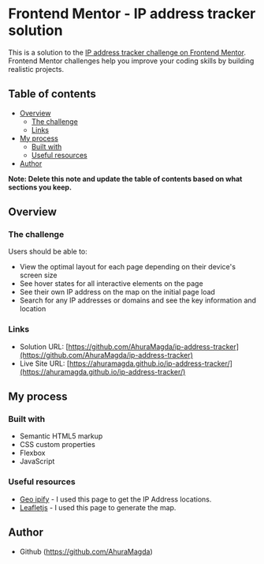 # Frontend Mentor - IP address tracker solution

This is a solution to the [IP address tracker challenge on Frontend Mentor](https://www.frontendmentor.io/challenges/ip-address-tracker-I8-0yYAH0). Frontend Mentor challenges help you improve your coding skills by building realistic projects. 

## Table of contents

- [Overview](#overview)
  - [The challenge](#the-challenge)
  - [Links](#links)
- [My process](#my-process)
  - [Built with](#built-with)
  - [Useful resources](#useful-resources)
- [Author](#author)

**Note: Delete this note and update the table of contents based on what sections you keep.**

## Overview

### The challenge

Users should be able to:

- View the optimal layout for each page depending on their device's screen size
- See hover states for all interactive elements on the page
- See their own IP address on the map on the initial page load
- Search for any IP addresses or domains and see the key information and location

### Links

- Solution URL: [https://github.com/AhuraMagda/ip-address-tracker](https://github.com/AhuraMagda/ip-address-tracker)
- Live Site URL: [https://ahuramagda.github.io/ip-address-tracker/](https://ahuramagda.github.io/ip-address-tracker/)

## My process
### Built with

- Semantic HTML5 markup
- CSS custom properties
- Flexbox
- JavaScript

### Useful resources

- [Geo ipify](https://geo.ipify.org/) - I used this page to get the IP Address locations.
- [Leafletjs](https://leafletjs.com/) - I used this page to generate the map.

## Author

- Github (https://github.com/AhuraMagda)

